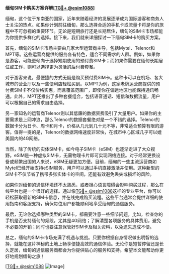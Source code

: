 **缅甸SIM卡购买方案详解[[TG💪+ @esim1088](https://t.me/s/esim1088)]**

缅甸，这个位于东南亚的国家，近年来随着经济的发展逐渐成为国际游客和商务人士关注的热点。如果你计划前往缅甸，那么选择合适的手机卡或流量卡将是你的旅程中不可忽视的重要环节。无论是短期旅行还是长期居住，缅甸的SIM卡市场都能为你提供多样化的选择。接下来，我们就来详细探讨一下缅甸SIM卡的购买方案。

首先，缅甸的SIM卡市场主要由几家大型运营商主导，包括Mytel、Telenor和MPT等。这些运营商提供的服务各有特色，适合不同需求的人群。例如，如果你是游客，可能更倾向于选择短期使用的预付费SIM卡；而如果你需要在缅甸长期居住或工作，则可以选择更为灵活的后付费套餐。

对于游客来说，最便捷的方式无疑是购买预付费SIM卡。这种卡可以在机场、各大城市的营业厅以及一些便利店轻松买到。以MPT为例，这家老牌运营商提供的预付费SIM卡不仅价格实惠，而且覆盖范围广，即使你在偏远地区也能保持通讯畅通。此外，MPT还推出了多种套餐组合，包括语音通话、短信和数据流量，用户可以根据自己的需求自由选择。

另一家知名的运营商Telenor则以其低廉的数据资费吸引了大量用户。如果你的主要需求是上网冲浪，那么Telenor的数据套餐绝对是一个不错的选择。Telenor的数据卡分为日卡、周卡和月卡，价格从几元到几十元不等，非常适合预算有限的游客。值得一提的是，Telenor的数据网络速度非常快，在城市中心区域几乎可以媲美国内的4G网络。

当然，除了传统的实体SIM卡，如今电子SIM卡（eSIM）也逐渐走进了大众视野。eSIM是一种虚拟SIM卡，无需物理卡片即可实现网络连接。对于经常更换设备或频繁出国的人来说，eSIM无疑更加方便。目前，缅甸的一些主流运营商如Mytel已经开始支持eSIM服务，用户可以通过手机直接激活并使用。这种新型的SIM卡不仅节省了携带多张实体卡的空间，还能有效避免丢失或损坏的风险。

如果你对缅甸的通信环境还不太熟悉，或者担心语言障碍会影响购买过程，那么在线平台也是一个很好的选择。通过像[TG💪+ @esim1088](https://t.me/s/esim1088)这样的专业平台，你可以轻松获取最新的SIM卡信息，并在线完成购买流程。这些平台通常会提供详细的使用指南和客服支持，确保每位用户都能顺利地享受缅甸的通信服务。

最后，无论你选择哪种类型的SIM卡，都需要注意一些细节问题。比如，检查你的手机是否支持缅甸的频段，尤其是4G网络；了解清楚各项服务的具体费用，避免不必要的开销；同时也要注意保管好SIM卡及相关资料，以免遗失造成不便。

总之，缅甸的SIM卡市场充满了机遇与挑战。只要你根据自身情况做出明智的选择，就能在这片神秘的土地上畅享便捷高效的通信体验。无论你是短暂停留还是长久定居，缅甸的通信服务商都会为你提供贴心的服务和支持。希望本文能帮助你更好地规划缅甸之旅！

[[TG💪+ @esim1088](https://t.me/s/esim1088) ![Image](https://i.postimg.cc/4NQfJmqS/Snipaste-2025-05-13-00-14-12.png)]